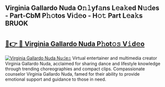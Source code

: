 ## Virginia Gallardo Nuda O𝚗𝚕yf𝚊ns L𝚎a𝚔ed N𝚞𝚍es - Part-CbM P𝚑𝚘tos Vi𝚍𝚎o - H𝚘𝚝 Part L𝚎a𝚔s BRUOK

# <h2><a href="http://kfbhv6w.oniu.top/?m=Virginia+Gallardo+Nuda">🔗👉 🔴 Virginia Gallardo Nuda P𝚑ot𝚘𝚜 V𝚒d𝚎o</a></h2>

[![Virginia Gallardo Nuda Nu𝚍e𝚜](https://i.imgur.com/0qMVB7G.gif)](http://kfbhv6w.oniu.top/?m=Virginia+Gallardo+Nuda)
Virtual entertainer and multimedia creator Virginia Gallardo Nuda, acclaimed for sharing dance and lifestyle knowledge through trending choreographies and compact clips. Compassionate counselor Virginia Gallardo Nuda, famed for their ability to provide emotional support and guidance to those in need.  
